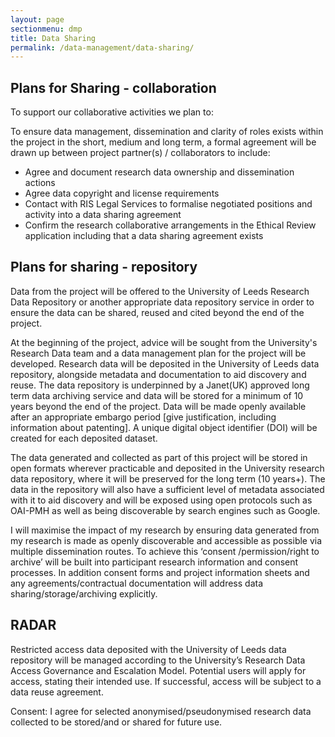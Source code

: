 ```yaml
---
layout: page
sectionmenu: dmp
title: Data Sharing
permalink: /data-management/data-sharing/
---
```


## Plans for Sharing - collaboration

To support our collaborative activities we plan to: 

To ensure data management, dissemination and clarity of roles exists within the project in the short, medium and long term, a formal agreement will be drawn up between project partner(s) / collaborators to include: 

* Agree and document research data ownership and dissemination actions  
* Agree data copyright and license requirements  
* Contact with RIS Legal Services to formalise negotiated positions and activity into a data sharing agreement  
* Confirm the research collaborative arrangements in the Ethical Review application including that a data sharing agreement exists

## Plans for sharing - repository

Data from the project will be offered to the University of Leeds Research Data Repository or another appropriate data repository service in order to ensure the data can be shared, reused and cited beyond the end of the project. 

At the beginning of the project, advice will be sought from the University's Research Data team and a data management plan for the project will be developed. Research data will be deposited in the University of Leeds data repository, alongside metadata and documentation to aid discovery and reuse. The data repository is underpinned by a Janet(UK) approved long term data archiving service and data will be stored for a minimum of 10 years beyond the end of the project. Data will be made openly available after an appropriate embargo period [give justification, including information about patenting]. A unique digital object identifier (DOI) will be created for each deposited dataset.  

The data generated and collected as part of this project will be stored in open formats wherever practicable and deposited in the University research data repository, where it will be preserved for the long term (10 years+). The data in the repository will also have a sufficient level of metadata associated with it to aid discovery and will be exposed using open protocols such as OAI-PMH as well as being discoverable by search engines such as Google. 

I will maximise the impact of my research by ensuring data generated from my research is made as openly discoverable and accessible as possible via multiple dissemination routes. To achieve this ‘consent /permission/right to archive’ will be built into participant research information and consent processes.  In addition consent forms and project information sheets and any agreements/contractual documentation will address data sharing/storage/archiving explicitly. 

## RADAR

Restricted access data deposited with the University of Leeds data repository will be managed according to the University’s Research Data Access Governance and Escalation Model. Potential users will apply for access, stating their intended use. If successful, access will be subject to a data reuse agreement.

Consent: I agree for selected anonymised/pseudonymised research data collected to be stored/and or shared for future use.  